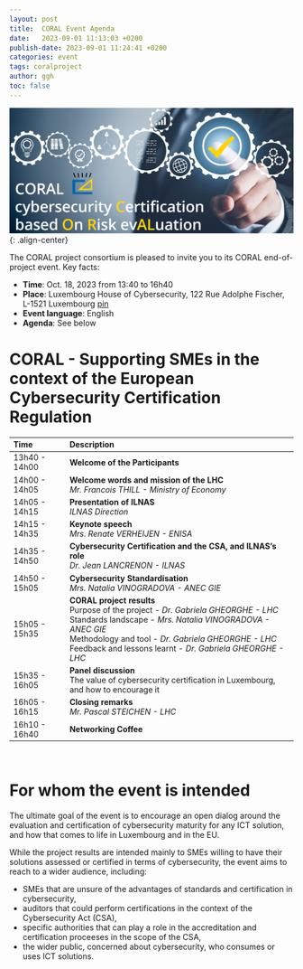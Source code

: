 ```yaml
---
layout: post
title:  CORAL Event Agenda
date:   2023-09-01 11:13:03 +0200
publish-date: 2023-09-01 11:24:41 +0200
categories: event
tags: coralproject
author: ggh
toc: false
---
```


![center-aligned-image](/assets/images/cover-coral-video2.png){: .align-center}

The CORAL project consortium is pleased to invite you to its CORAL end-of-project event. Key facts:
* **Time**: Oct. 18, 2023 from 13:40 to 16h40
* **Place**: 	Luxembourg House of Cybersecurity, 122 Rue Adolphe Fischer, L-1521 Luxembourg [pin](https://goo.gl/maps/wR6N8PhQnAyfbza5A)
* **Event language**: English
* **Agenda**: See below



# CORAL - Supporting SMEs in the context of the European Cybersecurity Certification Regulation 
   
|Time | Description|
| :--- | :---|
| 13h40 - 14h00 | **Welcome of the Participants** |
| 14h00 - 14h05 | **Welcome words and mission of the LHC** <br> _Mr. Francois THILL - Ministry of Economy_ |
| 14h05 - 14h15 | **Presentation of ILNAS** <br> _ILNAS Direction_ |
| 14h15 - 14h35  |**Keynote speech** <br> _Mrs. Renate VERHEIJEN - ENISA_ |
| 14h35 - 14h50  | **Cybersecurity Certification and the CSA, and ILNAS’s role** <br> _Dr. Jean LANCRENON - ILNAS_ | 
| 14h50 - 15h05	 | **Cybersecurity Standardisation** <br> _Mrs. Natalia VINOGRADOVA - ANEC GIE_ | 
| 15h05 - 15h35	 |**CORAL project results** <br> Purpose of the project - _Dr. Gabriela GHEORGHE - LHC_ <br>Standards landscape - _Mrs. Natalia VINOGRADOVA - ANEC GIE_ <br> Methodology and tool - _Dr. Gabriela GHEORGHE - LHC_ <br> Feedback and lessons learnt - _Dr. Gabriela GHEORGHE - LHC_ |
| 15h35 - 16h05	 | **Panel discussion** <br> The value of cybersecurity certification in Luxembourg, and how to encourage it |
| 16h05 - 16h15  | **Closing remarks** <br> _Mr. Pascal STEICHEN - LHC_ | 
| 16h10 - 16h40  | **Networking Coffee** |

<br>

# For whom the event is intended
   
The ultimate goal of the event is to encourage an open dialog around the evaluation and certification of cybersecurity maturity for any ICT solution, and how that comes to life in Luxembourg and in the EU.

While the project results are intended mainly to SMEs willing to have their solutions assessed or certified in terms of cybersecurity, the event aims to reach to a wider audience, including: 

* SMEs that are unsure of the advantages of standards and certification in cybersecurity,
* auditors that could perform certifications in the context of the Cybersecurity Act (CSA),
* specific authorities that can play a role in the accreditation and certification proceeses in the scope of the CSA, 
* the wider public, concerned about cybersecurity, who consumes or uses ICT solutions.



